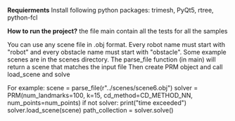 **Requierments**
Install following python packages: trimesh, PyQt5, rtree, python-fcl

**How to run the project?**
the file main contain all the tests for all the samples

You can use any scene file in .obj format. Every robot name must start with "robot" and every obstacle name must start 
with "obstacle". Some example scenes are in the scenes directory.
The parse_file function (in main) will return a scene that matches the input file
Then create PRM object and call load_scene and solve

For example:
scene = parse_file(r"../scenes/scene6.obj")
solver = PRM(num_landmarks=100, k=15, cd_method=CD_METHOD_NN, num_points=num_points)
if not solver:
    print("time exceeded")
solver.load_scene(scene)
path_collection = solver.solve() 